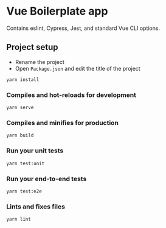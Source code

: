 # Vue Boilerplate app

Contains eslint, Cypress, Jest, and standard Vue CLI options.

## Project setup

- Rename the project
- Open `Package.json` and edit the title of the project

```shell
yarn install
```

### Compiles and hot-reloads for development

```
yarn serve
```

### Compiles and minifies for production

```
yarn build
```

### Run your unit tests

```
yarn test:unit
```

### Run your end-to-end tests

```
yarn test:e2e
```

### Lints and fixes files

```
yarn lint
```
